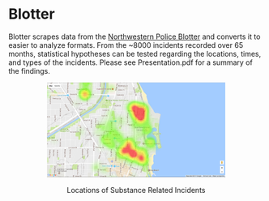 # Blotter
Blotter scrapes data from the [Northwestern Police Blotter](http://www.northwestern.edu/up/blotter/blotter_ev.html) and converts it to easier to analyze formats. From the ~8000 incidents recorded over 65 months, statistical hypotheses can be tested regarding the locations, times, and types of the incidents. Please see Presentation.pdf for a summary of the findings.
<p align="center">
	<img width= 70% src="images/Substances.png">
</p>
<p align="center">
	Locations of Substance Related Incidents
</p>

